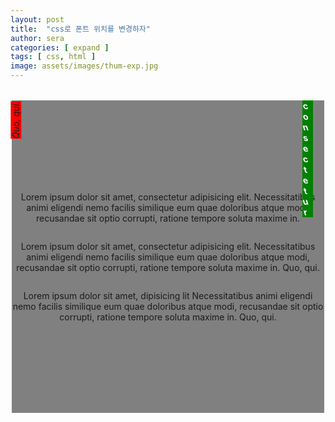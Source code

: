 ```yaml
---
layout: post
title:  "css로 폰트 위치를 변경하자"
author: sera
categories: [ expand ]
tags: [ css, html ]
image: assets/images/thum-exp.jpg
---
```


<div class="rotateBox">
	<p>Lorem ipsum dolor sit amet, consectetur adipisicing elit. Necessitatibus animi eligendi nemo facilis similique eum quae doloribus atque modi, recusandae sit optio corrupti, ratione tempore soluta maxime in. <em>Quo, qui.</em></p>
	<p>Lorem ipsum dolor sit amet, consectetur adipisicing elit. Necessitatibus animi eligendi nemo facilis similique eum quae doloribus atque modi, recusandae sit optio corrupti, ratione tempore soluta maxime in. Quo, qui.</p>
	<p>Lorem ipsum dolor sit amet, <span><b>c</b><b>o</b><b>n</b><b>s</b><b>e</b><b>c</b><b>t</b><b>e</b><b>t</b><b>u</b><b>r</b></span> dipisicing lit Necessitatibus animi eligendi nemo facilis similique eum quae doloribus atque modi, recusandae sit optio corrupti, ratione tempore soluta maxime in. Quo, qui.</p>
</div>
<style>
	.rotateBox{background: gray;width:500px;height: 500px;margin:2rem auto;display: flex;flex-direction: column;justify-content: center;text-align:center;position: relative}
	.rotateBox p{}
	.rotateBox em{transform: rotate(-90deg);display: inline-block;background: red;position:absolute;top:3ex;left:-3ex;}
	.rotateBox span{width:2ch;text-align:center;position:absolute;top:0;right:2ch;background:green}
	.rotateBox b{width:1ch;transform: skewX(15deg);word-break: break-all; display:block;color:white;}
</style>
